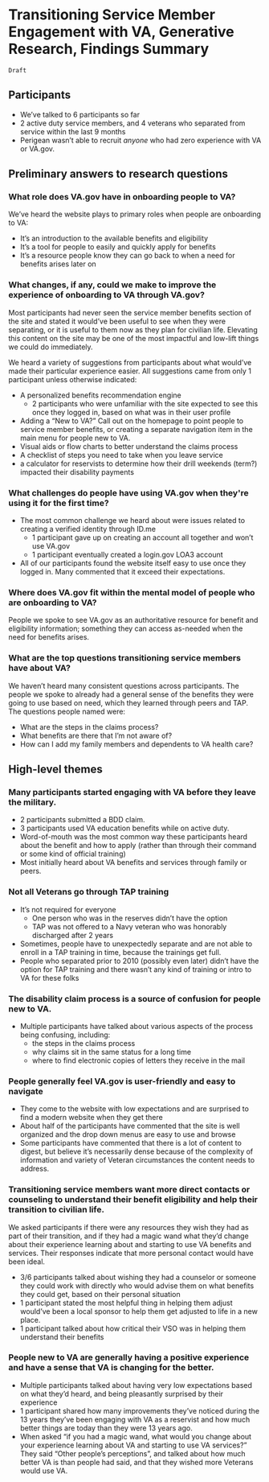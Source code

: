 # Transitioning Service Member Engagement with VA, Generative Research, Findings Summary
`Draft`

## Participants
- We’ve talked to 6 participants so far
- 2 active duty service members, and 4 veterans who separated from service within the last 9 months
- Perigean wasn’t able to recruit *anyone* who had zero experience with VA or VA.gov.

## Preliminary answers to research questions
### What role does VA.gov have in onboarding people to VA?
We’ve heard the website plays to primary roles when people are onboarding to VA:
- It’s an introduction to the available benefits and eligibility
- It’s a tool for people to easily and quickly apply for benefits
- It’s a resource people know they can go back to when a need for benefits arises later on
### What changes, if any, could we make to improve the experience of onboarding to VA through VA.gov?
Most participants had never seen the service member benefits section of the site and stated it would’ve been useful to see when they were separating, or it is useful to them now as they plan for civilian life. Elevating this content on the site may be one of the most impactful and low-lift things we could do immediately. 

We heard a variety of suggestions from participants about what would’ve made their particular experience easier. All suggestions came from only 1 participant unless otherwise indicated:
- A personalized benefits recommendation engine 
  - 2 participants who were unfamiliar with the site expected to see this once they logged in, based on what was in their user profile
- Adding a “New to VA?” Call out on the homepage to point people to service member benefits, or creating a separate navigation item in the main menu for people new to VA.
- Visual aids or flow charts to better understand the claims process
- A checklist of steps you need to take when you leave service 
- a calculator for reservists to determine how their drill weekends (term?) impacted their disability payments

### What challenges do people have using VA.gov when they're using it for the first time?
- The most common challenge we heard about were issues related to creating a verified identity through ID.me
  - 1 participant gave up on creating an account all together and won’t use VA.gov
  - 1 participant eventually created a login.gov LOA3 account
- All of our participants found the website itself easy to use once they logged in. Many commented that it exceed their expectations.
### Where does VA.gov fit within the mental model of people who are onboarding to VA?
People we spoke to see VA.gov as an authoritative resource for benefit and eligibility information; something they can access as-needed when the need for benefits arises.
### What are the top questions transitioning service members have about VA?
We haven’t heard many consistent questions across participants.  The people we spoke to already had a general sense of the benefits they were going to use based on need, which they learned through peers and TAP.
The questions people named were:
- What are the steps in the claims process?
- What benefits are there that I’m not aware of?
- How can I add my family members and dependents to VA health care?
## High-level themes
### Many participants started engaging with VA before they leave the military.
- 2 participants submitted a BDD claim.
- 3 participants used VA education benefits while on active duty.
- Word-of-mouth was the most common way these participants heard about the benefit and how to apply (rather than through their command or some kind of official training)
- Most initially heard about VA benefits and services through family or peers.
### Not all Veterans go through TAP training
- It’s not required for everyone
  - One person who was in the reserves didn’t have the option
  - TAP was not offered to a Navy veteran who was honorably discharged after 2 years
- Sometimes, people have to unexpectedly separate and are not able to enroll in a TAP training in time, because the trainings get full.
- People who separated prior to 2010 (possibly even later) didn’t have the option for TAP training and there wasn’t any kind of training or intro to VA for these folks
### The disability claim process is a source of confusion for people new to VA.
- Multiple participants have talked about various aspects of the process being confusing, including:
  - the steps in the claims process
  - why claims sit in the same status for a long time
  - where to find electronic copies of letters they receive in the mail
### People generally feel VA.gov is user-friendly and easy to navigate
- They come to the website with low expectations and are surprised to find a modern website when they get there
- About half of the participants have commented that the site is well organized and the drop down menus are easy to use and browse
- Some participants have commented that there is a lot of content to digest, but believe it’s necessarily dense because of the complexity of information and variety of Veteran circumstances the content needs to address.

### Transitioning service members want more direct contacts or counseling to understand their benefit eligibility and help their transition to civilian life.
We asked participants if there were any resources they wish they had as part of their transition, and if they had a magic wand what they’d change about their experience learning about and starting to use VA benefits and services.  Their responses indicate that more personal contact would have been ideal. 
- 3/6 participants talked about wishing they had a counselor or someone they could work with directly who would advise them on what benefits they could get, based on their personal situation
- 1 participant stated the most helpful thing in helping them adjust would’ve been a local sponsor to help them get adjusted to life in a new place.
- 1 participant talked about how critical their VSO was in helping them understand their benefits

### People new to VA are generally having a positive experience and have a sense that VA is changing for the better.
- Multiple participants talked about having very low expectations based on what they’d heard, and being pleasantly surprised by their experience
- 1 participant shared how many improvements they’ve noticed during the 13 years they’ve been engaging with VA as a reservist and how much better things are today than they were 13 years ago.
- When asked “if you had a magic wand, what would you change about your experience learning about VA and starting to use VA services?” They said “Other people’s perceptions”, and talked about how much better VA is than people had said, and that they wished more Veterans would use VA.
